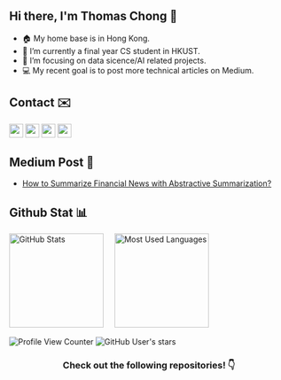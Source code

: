 ## Hi there, I'm Thomas Chong 👋

- 🏠 My home base is in Hong Kong.
- 🔭 I’m currently a final year CS student in HKUST.
- 🌱 I’m focusing on data sicence/AI related projects.
- 💻 My recent goal is to post more technical articles on Medium.

## Contact ✉️

<a href="https://thomas-chong.github.io/"><img height="25" src="https://img.shields.io/badge/Website-2B4783?style=for-the-badge&logo=google-chrome&logoColor=white"></a>
<a href="https://linkedin.com/in/chongcht/"><img height="25" src="https://img.shields.io/badge/linkedin-%230077B5.svg?style=for-the-badge&logo=linkedin&logoColor=white"></a>
<a href="https://medium.com/@chongcht"><img height="25" src="https://img.shields.io/badge/Medium-12100E?style=for-the-badge&logo=medium&logoColor=white"></a>
<a href="mailto:chchongaa@gmail.com" target="_blank"><img height="25" src="https://img.shields.io/badge/gmail-c14438?&style=for-the-badge&logo=gmail&logoColor=white"></a>

## Medium Post 📰
<!-- BLOG-POST-LIST:START -->
- [How to Summarize Financial News with Abstractive Summarization?](https://medium.com/@chongcht/how-to-summarize-financial-news-with-abstractive-summarization-d15440b0ae6b?source=rss-995e9026baff------2)
<!-- BLOG-POST-LIST:END -->

## Github Stat 📊

<p float="left">
  <img height="170em" alt="GitHub Stats" src="https://github-readme-stats.vercel.app/api?username=thomas-chong&bg_color=0d1117&title_color=78dce8&text_color=fdfdfd&icon_color=78dce8&show_icons=true&hide_border=true&&count_private=true&include_all_commits=true&hide=prs" />
  &nbsp;&nbsp;&nbsp;
  <img height="170em" alt="Most Used Languages" src="https://github-readme-stats.vercel.app/api/top-langs/?username=thomas-chong&bg_color=0d1117&title_color=78dce8&text_color=fdfdfd&show_icons=true&hide_border=true&layout=compact&hide=shell" />
</p>

![Profile View Counter](https://komarev.com/ghpvc/?username=thomas-chong)
![GitHub User's stars](https://img.shields.io/github/stars/thomas-chong)

<h3 align="center">Check out the following repositories! 👇</h3>
